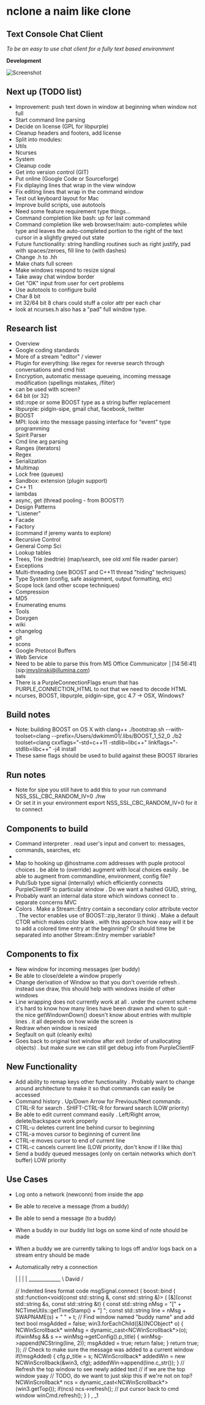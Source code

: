 nclone a naim like clone
==============

Text Console Chat Client
--------------
*To be an easy to use chat client for a fully text based environment*

**Development**

![Screenshot](https://raw.github.com/dwkimm01/nclone/master/screenshots/ncloneDec21.png)


Next up (TODO list)
--------------
- Improvement: push text down in window at beginning when window not full
- Start command line parsing 
- Decide on license (GPL for libpurple)
- Cleanup headers and footers, add license
- Split into modules:
 - Utils
 - Ncurses
 - System
- Cleanup code
- Get into version control (GIT)
- Put online (Google Code or Sourceforge)
- Fix diplaying lines that wrap in the view window
- Fix editing lines that wrap in the command window
- Test out keyboard layout for Mac
- Improve build scripts, use autotools
- Need some feature requirement type things...
 - Command completion like bash: up for last command
 - Command completion like web browser/naim: auto-completes while type and leaves the auto-completed portion to the right of the text cursor in a slightly greyed out state
- Future functionality: string handling routines such as right justify, pad with spaces/zeroes, fill line to (with dashes)
- Change .h to .hh
- Make chats full screen
- Make windows respond to resize signal
- Take away chat window border
- Get "OK" input from user for cert problems
- Use autotools to configure build
- Char 8 bit
 - int 32/64 bit 8 chars could stuff a color attr per each char
 - look at ncurses.h also has a "pad" full window type.


Research list
--------------
- Overview
 - Google coding standards
 - More of a stream "editor" / viewer
 - Plugin for everything: like regex for reverse search through conversations and cmd hist
 - Encryption, automatic message queueing, incoming message modification (spellings mistakes, /filter)
 - can be used with screen?
 - 64 bit (or 32)
- std::rope or some BOOST type as a string buffer replacement
- libpurple: pidgin-sipe, gmail chat, facebook, twitter
- BOOST
 - MPI: look into the message passing interface for "event" type programming
 - Spirit Parser
 - Cmd line arg parsing
 - Ranges (iterators)
 - Regex
 - Serialization
 - Multimap
 - Lock free (queues)
 - Sandbox: extension (plugin support)
- C++ 11
 - lambdas
 - async, get (thread pooling - from BOOST?)
- Design Patterns
 - "Listener"
 - Facade
 - Factory
 - (command if jeremy wants to explore)
 - Recursive Control 
- General Comp Sci
 - Lookup tables
 - Trees, Trie (nedtrie) (map/search, see old xml file reader parser)
 - Exceptions
 - Multi-threading (see BOOST and C++11 thread "hiding" techniques)
 - Type System (config, safe assignment, output formatting, etc)
 - Scope lock (and other scope techniques)
 - Compression
 - MD5
 - Enumerating enums
- Tools
 - Doxygen
 - wiki
 - changelog
 - git
 - scons
 - Google Protocol Buffers
 - Web Service
- Need to be able to parse this from MS Office Communicator
    │[14:56:41] (sip:jmyslinski@illumina.com) <DIV style="font-size: 9pt;font-family: MS Shell Dlg 2;color: #000000;di*│
    │ection: ltr">balls</DIV>   
- There is a PurpleConnectionFlags enum that has PURPLE_CONNECTION_HTML to not that we need to decode HTML
- ncurses, BOOST, libpurple, pidgin-sipe, gcc 4.7 -> OSX, Windows?


 

Build notes
--------------
- Note: building BOOST on OS X with clang++
    ./bootstrap.sh --with-toolset=clang --prefix=/Users/dwkimm01/.libs/BOOST_1_52_0
    ./b2 toolset=clang cxxflags="-std=c++11 -stdlib=libc++" linkflags="-stdlib=libc++" -j4 install
- These same flags should be used to build against these BOOST libraries


Run notes
--------------
- Note for sipe you still have to add this to your run command
    NSS_SSL_CBC_RANDOM_IV=0 ./hw
- Or set it in your environment export NSS_SSL_CBC_RANDOM_IV=0 for it to connect


Components to build
--------------
- Command interpreter
 . read user's input and convert to: messages, commands, searches, etc
- 
- Map to hooking up @hostname.com addresses with puple protocol choices
 . be able to (override) augment with local choices easily
 . be able to augment from commandline, environment, config file?
- Pub/Sub type signal (internally) which efficiently connects PurpleClientIF
 to particular window
 . Do we want a hashed GUID, string, 
- Probably want an internal data store which windows connect to
 . separate concerns MVC
- Colors
 . Make a Stream::Entry contain a secondary color attribute vector
 . The vector enables use of BOOST::zip_iterator (I think)
 . Make a default CTOR which makes color blank
 . with this approach how easy will it be to add a colored time entry at
 the beginning?  Or should time be separated into another Stream::Entry 
 member variable?


Components to fix
--------------
- New window for incoming messages (per buddy)
- Be able to close/delete a window properly
- Change derivation of Window so that you don't override refresh
 . instead use draw, this should help with windows inside of other windows
- Line wrapping does not currently work at all
 . under the current scheme it's hard to know how many lines have been
 drawn and when to quit - the nice getWindownDown() doesn't know about
 entries with multiple lines
 . it all depends on how wide the screen is
- Redraw when window is resized
- Segfault on quit (cleanly exits)
- Goes back to original text window after exit (order of unallocating objects)
 . but make sure we can still get debug info from PurpleClientIF


New Functionality
--------------
- Add ability to remap keys other functionality
 . Probably want to change around architecture to make it so that
 commands can easily be accessed
- Command history
 . Up/Down Arrow for Previous/Next commands
 . CTRL-R for search
 . SHIFT-CTRL-R for forward search (LOW priority)
- Be able to edit current command easily 
 . Left/Right arrow, delete/backspace work properly
- CTRL-u deletes current line behind cursor to beginning
- CTRL-a moves cursor to beginning of current line
- CTRL-e moves cursor to end of current line
- CTRL-c cancels current line (LOW priority, don't know if I like this)
- Send a buddy queued messages (only on certain networks which don't buffer) 
 LOW priority


Use Cases
--------------
- Log onto a network (newconn) from inside the app
- Be able to receive a message (from a buddy)
- Be able to send a message (to a buddy)

- When a buddy in our buddy list logs on some kind of note should be made
- When a buddy we are currently talking to logs off and/or logs back on a stream entry 
 should be made
- Automatically retry a connection




    |
    |
    |
    |        _____________
    \ David / 



    // Indented lines format code
    msgSignal.connect
        ( boost::bind<void>
        ( std::function<void(const std::string &, const std::string &)>
        (
        [&](const std::string &s, const std::string &t)
        {
            const std::string nMsg = "[" + NCTimeUtils::getTimeStamp() + "] ";
            const std::string line = nMsg + SWAPNAME(s) + " " + t;
            // Find window named "buddy name" and add text
            bool msgAdded = false;
            win3.forEachChild([&](NCObject* o)
            {
                NCWinScrollback* winMsg = dynamic_cast<NCWinScrollback*>(o);
                if(winMsg && s == winMsg->getConfig().p_title)
                {
                    winMsg->append(NCString(line, 2));
                    msgAdded = true;
                    return false;
                }
                return true;
            });
            // Check to make sure the message was added to a current window
            if(!msgAdded)
            {
                cfg.p_title = s;
                NCWinScrollback* addedWin = new NCWinScrollback(&win3, cfg);
                addedWin->append(line.c_str());
            }
            // Refresh the top window to see newly added text
            // if we are the top window yaay
            // TODO, do we want to just skip this if we're not on top?
            NCWinScrollback* ncs = dynamic_cast<NCWinScrollback*>(win3.getTop());
            if(ncs) ncs->refresh();
            // put cursor back to cmd window
            winCmd.refresh();
        }
        )
        , _1

